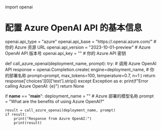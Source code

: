 import openai

# 配置 Azure OpenAI API 的基本信息
openai.api_type = "azure"
openai.api_base = "https://<your-resource-name>.openai.azure.com/"  # 你的 Azure 资源 URL
openai.api_version = "2023-10-01-preview"  # Azure OpenAI API 版本号
openai.api_key = "<your-api-key>"  # 你的 Azure API 密钥

def call_azure_openai(deployment_name, prompt):
    try:
        # 调用 Azure OpenAI API
        response = openai.Completion.create(
            engine=deployment_name,  # 你的部署名称
            prompt=prompt,
            max_tokens=100,
            temperature=0.7,
            n=1
        )
        return response['choices'][0]['text'].strip()
    except Exception as e:
        print(f"Error calling Azure OpenAI: {e}")
        return None

if __name__ == "__main__":
    deployment_name = "<your-deployment-name>"  # Azure 部署的模型名称
    prompt = "What are the benefits of using Azure OpenAI?"

    result = call_azure_openai(deployment_name, prompt)
    if result:
        print("Response from Azure OpenAI:")
        print(result)
